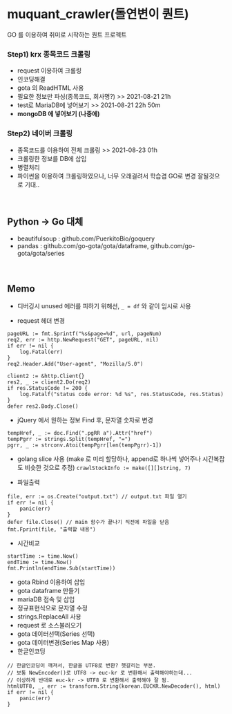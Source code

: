 # muquant_crawler(돌연변이 퀀트)
GO 를 이용하여 취미로 시작하는 퀀트 프로젝트

### Step1) krx 종목코드 크롤링
 - request 이용하여 크롤링
 - 인코딩해결
 - gota 의 ReadHTML 사용
 - 필요한 정보만 파싱(종목코드, 회사명?) >> 2021-08-21 21h
 - test로 MariaDB에 넣어보기 >> 2021-08-21 22h 50m
 - **mongoDB 에 넣어보기 (나중에)**

### Step2) 네이버 크롤링
 - 종목코드를 이용하여 전체 크롤링 >> 2021-08-23 01h
 - 크롤링한 정보를 DB에 삽입
 - 병렬처리
 - 파이썬을 이용하여 크롤링하였으나, 너무 오래걸려서 학습겸 GO로 변경 잘될것으로 기대..

<br>

## Python -> Go 대체
 - beautifulsoup : github.com/PuerkitoBio/goquery
 - pandas : github.com/go-gota/gota/dataframe, github.com/go-gota/gota/series

<br>

## Memo
- 디버깅시 unused 에러를 피하기 위해선, ` _ = df ` 와 같이 임시로 사용


- request 헤더 변경
```
pageURL := fmt.Sprintf("%s&page=%d", url, pageNum)
req2, err := http.NewRequest("GET", pageURL, nil)
if err != nil {
	log.Fatal(err)
}
req2.Header.Add("User-agent", "Mozilla/5.0")

client2 := &http.Client{}
res2, _ := client2.Do(req2)
if res.StatusCode != 200 {
	log.Fatalf("status code error: %d %s", res.StatusCode, res.Status)
}
defer res2.Body.Close()
```

- jQuery 에서 원하는 정보 Find 후, 문자열 숫자로 변경
```
tempHref, _ := doc.Find(".pgRR a").Attr("href")
tempPgrr := strings.Split(tempHref, "=")
pgrr, _ := strconv.Atoi(tempPgrr[len(tempPgrr)-1])
```

- golang slice 사용 (make 로 미리 할당하나, append로 하나씩 넣어주나 시간복잡도 비슷한 것으로 추정)
`crawlStockInfo := make([][]string, 7)`

- 파일출력
```
file, err := os.Create("output.txt") // output.txt 파일 열기
if err != nil {
	panic(err)
}
defer file.Close() // main 함수가 끝나기 직전에 파일을 닫음
fmt.Fprint(file, "출력할 내용")
```

- 시간비교
```
startTime := time.Now()
endTime := time.Now()
fmt.Println(endTime.Sub(startTime))
```

- gota Rbind 이용하여 삽입
- gota dataframe 만들기
- mariaDB 접속 및 삽입
- 정규표현식으로 문자열 수정
- strings.ReplaceAll 사용
- request 로 소스불러오기
- gota 데이터선택(Series 선택) 
- gota 데이터변경(Series Map 사용)
- 한글인코딩
```
// 한글인코딩이 깨져서, 한글을 UTF8로 변환? 헷갈리는 부분.
// 보통 NewEncoder()로 UTF8 -> euc-kr 로 변환해서 출력해야하는데...
// 이상하게 반대로 euc-kr -> UTF8 로 변환해서 출력해야 잘 됨.
htmlUTF8, _, err := transform.String(korean.EUCKR.NewDecoder(), html)
if err != nil {
	panic(err)
}
```

 
